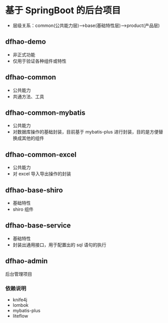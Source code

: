 # 基于 SpringBoot 的后台项目

* 层级关系：common(公共能力层)-->base(基础特性层)-->product(产品层)

## dfhao-demo

* 非正式功能
* 仅用于验证各种组件或特性

## dfhao-common

* 公共能力
* 共通方法、工具

## dfhao-common-mybatis

* 公共能力
* 对数据库操作的基础封装，目前基于 mybatis-plus 进行封装，目的是方便替换成其他的组件

## dfhao-common-excel

* 公共能力
* 对 excel 导入导出操作的封装

## dfhao-base-shiro

* 基础特性
* shiro 组件

## dfhao-base-service

* 基础特性
* 封装出通用接口，用于配置出的 sql 语句的执行

## dfhao-admin

后台管理项目

### 依赖说明

* knife4j
* lombok
* mybatis-plus
* liteflow
